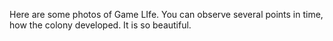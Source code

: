 Here are some photos of Game LIfe. You can observe several points in time, how the colony developed. It is so beautiful.
